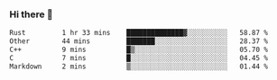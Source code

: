 ### Hi there 👋

<!--
**WShiBin/WShiBin** is a ✨ _special_ ✨ repository because its `README.md` (this file) appears on your GitHub profile.

Here are some ideas to get you started:

- 🔭 I’m currently working on ...
- 🌱 I’m currently learning ...
- 👯 I’m looking to collaborate on ...
- 🤔 I’m looking for help with ...
- 💬 Ask me about ...
- 📫 How to reach me: ...
- 😄 Pronouns: ...
- ⚡ Fun fact: ...
-->

<!--START_SECTION:waka-->

```txt
Rust         1 hr 33 mins    ██████████████▓░░░░░░░░░░   58.87 %
Other        44 mins         ███████░░░░░░░░░░░░░░░░░░   28.37 %
C++          9 mins          █▒░░░░░░░░░░░░░░░░░░░░░░░   05.70 %
C            7 mins          █░░░░░░░░░░░░░░░░░░░░░░░░   04.45 %
Markdown     2 mins          ▒░░░░░░░░░░░░░░░░░░░░░░░░   01.44 %
```

<!--END_SECTION:waka-->
